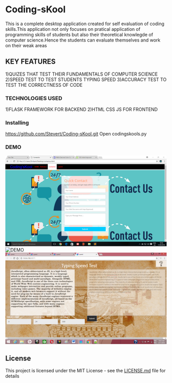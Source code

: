 # Coding-sKool
This is a complete desktop application created for self evaluation of coding skills.This application not only focuses on pratical application of programming skills of students but also their theoretical knowlegde of computer science.Hence the students can evaluate themselves and work on their weak areas 
 



## KEY FEATURES
1)QUIZES THAT TEST THEIR FUNDAMENTALS OF COMPUTER SCIENCE
2)SPEED TEST TO TEST STUDENTS TYPING SPEED
3)ACCURACY TEST TO TEST THE CORRECTNESS OF CODE


### TECHNOLOGIES USED

1)FLASK FRAMEWORK FOR BACKEND
2)HTML CSS JS FOR FRONTEND



### Installing
https://github.com/Stevert/Coding-sKool.git
Open codingskools.py




### DEMO
![DEMO](cont.PNG)
![DEMO](hom(1).PNG)
![DEMO](image.png)







## License

This project is licensed under the MIT License - see the [LICENSE.md](LICENSE.md) file for details
